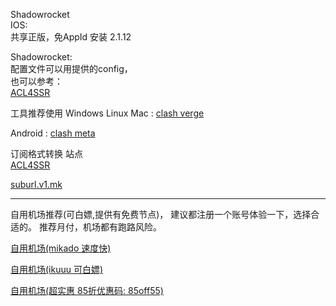 Shadowrocket    
IOS:   
共享正版，免AppId 安装 2.1.12    

Shadowrocket:  
配置文件可以用提供的config，  
也可以参考：  
[ACL4SSR](https://github.com/ACL4SSR/ACL4SSR/tree/master)

工具推荐使用 
Windows Linux Mac : [clash verge](https://github.com/clash-verge-rev/clash-verge-rev)


Android  : [clash meta](https://github.com/MetaCubeX/ClashMetaForAndroid)

订阅格式转换 站点  
[ACL4SSR](https://acl4ssr-sub.github.io)

[suburl.v1.mk](https://suburl.v1.mk)


-----------------

自用机场推荐(可白嫖,提供有免费节点)，
建议都注册一个账号体验一下，选择合适的。
推荐月付，机场都有跑路风险。

[自用机场(mikado 速度快)](https://mk.mikadonet.xyz/#/register?code=4Z3RvQFJ)

[自用机场(ikuuu 可白嫖)](https://ikuuu.pw/auth/register?code=KutA)

[自用机场(超实惠 85折优惠码: 85off55)](http://cshjc.shop/web/#/login?code=svmc5kzK)
